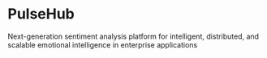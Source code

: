 # PulseHub
Next-generation sentiment analysis platform for intelligent, distributed, and scalable emotional intelligence in enterprise applications
